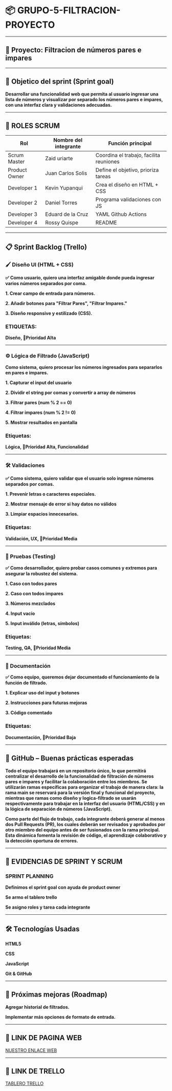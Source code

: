 # 📦 GRUPO-5-FILTRACION-PROYECTO
---
## 🧪 Proyecto: Filtracion de números pares e impares 
---
## 🎯 Objetico del sprint (Sprint goal)

**Desarrollar una funcionalidad web que permita al usuario ingresar una lista de números y visualizar por separado los números pares e impares, con una interfaz clara y validaciones adecuadas.** 

---

## 👥 ROLES SCRUM



|  Rol           | Nombre del integrante  | Función principal                                |
|---------------|------------------------|--------------------------------------------------|
| Scrum Master  | Zaid uriarte           | Coordina el trabajo, facilita reuniones          |
| Product Owner | Juan Carlos Solis           | Define el objetivo, prioriza tareas              |
| Developer 1   | Kevin Yupanqui      | Crea el diseño en HTML + CSS                     |
| Developer 2   | Daniel Torres          | Programa validaciones con JS                     |
| Developer 3   | Eduard de la Cruz       |   YAML Github Actions   
| Developer 4  | Rossy Quispe         | README                     | 


---
## 📋 Sprint Backlog (Trello)

### 🖌️ Diseño UI (HTML + CSS)

**✅ Como usuario, quiero una interfaz amigable donde pueda ingresar varios números separados por coma.**

**1. Crear campo de entrada para números.**

**2. Añadir botones para "Filtrar Pares", "Filtrar Impares."**

**3. Diseño responsive y estilizado (CSS).**

### ETIQUETAS: 

**Diseño, 🔺Prioridad Alta**

---
### ⚙️ Lógica de Filtrado (JavaScript)

**Como sistema, quiero procesar los números ingresados para separarlos en pares e impares.**

**1. Capturar el input del usuario**

**2. Dividir el string por comas y convertir a array de números**

**3. Filtrar pares (num % 2 == 0)**

**4. Filtrar impares (num % 2 != 0)**

**5. Mostrar resultados en pantalla**

### Etiquetas: 
**Lógica, 🔺Prioridad Alta, Funcionalidad**

---

###  🛠️ Validaciones

**✅ Como sistema, quiero validar que el usuario solo ingrese números separados por comas.**

**1. Prevenir letras o caracteres especiales.**

**2. Mostrar mensaje de error si hay datos no válidos**

**3. Limpiar espacios innecesarios.**

### Etiquetas: 
**Validación, UX, 🔶Prioridad Media**

---

### 🧪 Pruebas (Testing)

**✅ Como desarrollador, quiero probar casos comunes y extremos para asegurar la robustez del sistema.**

**1. Caso con todos pares**

**2. Caso con todos impares**

**3. Números mezclados**

**4. Input vacío**

**5. Input inválido (letras, símbolos)**

### Etiquetas: 
**Testing, QA, 🔶Prioridad Media**

---

### 📝 Documentación

**✅ Como equipo, queremos dejar documentado el funcionamiento de la función de filtrado.**

**1. Explicar uso del input y botones**

**2. Instrucciones para futuras mejoras**

**3. Código comentado**

### Etiquetas: 
**Documentación, 🔹Prioridad Baja**

---

## 🔀 GitHub – Buenas prácticas esperadas

**Todo el equipo trabajará en un repositorio único, lo que permitirá centralizar el desarrollo de la funcionalidad de filtración de números pares e impares y facilitar la colaboración entre los miembros. Se utilizarán ramas específicas para organizar el trabajo de manera clara: la rama main se reservará para la versión final y funcional del proyecto, mientras que ramas como diseño y logica-filtrado se usarán respectivamente para trabajar en la interfaz del usuario (HTML/CSS) y en la lógica de separación de números (JavaScript).**

**Como parte del flujo de trabajo, cada integrante deberá generar al menos dos Pull Requests (PR), los cuales deberán ser revisados y aprobados por otro miembro del equipo antes de ser fusionados con la rama principal. Esta dinámica fomenta la revisión de código, el aprendizaje colaborativo y la detección oportuna de errores.**

---

## 📌 EVIDENCIAS DE SPRINT Y  SCRUM

### SPRINT PLANNING
**Definimos el sprint goal con ayuda de product owner**

**Se armo el tablero trello**

**Se asigno roles y tarea cada integrante**

--- 

## 🛠 Tecnologías Usadas

**HTML5**

**CSS**

**JavaScript**

**Git & GitHub**

---
## 📌 Próximas mejoras (Roadmap)

**Agregar historial de filtrados.**

**Implementar más opciones de formato de entrada.**

---

## 🔔 LINK DE PAGINA WEB

[NUESTRO ENLACE WEB](https://jesseau.github.io/GRUPO-5-FILTRACION-PROYECTO)

---

## 🔑 LINK DE TRELLO

[TABLERO TRELLO](https://trello.com/invite/b/6895233e1b5bd96c77c3577f/ATTI30194b12886af349c1f780eabf9ecd66C7915182/proyecto-grupo-5)






